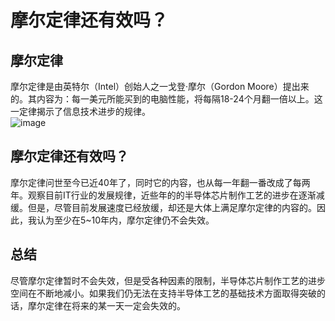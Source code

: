 # 摩尔定律还有效吗？
## 摩尔定律
摩尔定律是由英特尔（Intel）创始人之一戈登·摩尔（Gordon Moore）提出来的。其内容为：每一美元所能买到的电脑性能，将每隔18-24个月翻一倍以上。这一定律揭示了信息技术进步的规律。  
![image](https://baike.baidu.com/pic/%E6%91%A9%E5%B0%94%E5%AE%9A%E5%BE%8B/350634/0/3b87e950352ac65c6682bb4ef9f2b21193138a0c?fr=lemma&ct=single)
## 摩尔定律还有效吗？
摩尔定律问世至今已近40年了，同时它的内容，也从每一年翻一番改成了每两年。观察目前IT行业的发展规律，近些年的的半导体芯片制作工艺的进步在逐渐减缓。但是，尽管目前发展速度已经放缓，却还是大体上满足摩尔定律的内容的。因此，我认为至少在5~10年内，摩尔定律仍不会失效。
## 总结
尽管摩尔定律暂时不会失效，但是受各种因素的限制，半导体芯片制作工艺的进步空间在不断地减小。如果我们仍无法在支持半导体工艺的基础技术方面取得突破的话，摩尔定律在将来的某一天一定会失效的。
